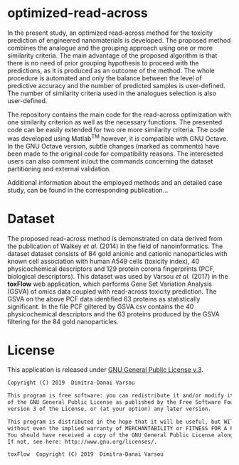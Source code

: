 # optimized-read-across

In the present study, an optimized read-across method for the toxicity prediction of engineered nanomaterials is developed. The proposed method combines the analogue and the grouping approach using one or more similarity criteria. The main advantage of the proposed algorithm is that there is no need of prior grouping hypothesis to proceed with the predictions, as it is produced as an outcome of the method. The whole procedure is automated and only the balance between the level of predictive accuracy and the number of predicted samples is user-defined. The number of similarity criteria used in the analogues selection is also user-defined.   

The repository contains the main code for the read-across optimization with one similarity criterion as well as the necessary functions. The presented code can be easily extended for two ore more similarity criteria. The code was developed using Matlab<sup>TM</sup> however, it is compatible with GNU Octave. In the GNU Octave version, subtle changes (marked as comments) have been made to the original code for compatibility reasons. The intereseted users can also comment in/out the commands concerning the dataset partitioning and external validation.

Additional information about the employed methods and an detailed case study, can be found in the corresponding publication...

# Dataset
The proposed read-across method is demonstrated on data derived from the publication of Walkey <i>et al.</i> (2014) in the field of nanoinformatics. The dataset dataset consists of 84 gold anionic and cationic nanoparticles with known cell association with human A549 cells (toxicity index), 40 physicochemical descriptors and 129 protein corona fingerprints (PCF, biological descriptors). This dataset was used by Varsou <i>et al.</i> (2017) in the <b>toxFlow</b> web application, which performs Gene Set Variation Analysis (GSVA) of omics data coupled with read-across toxicity prediction. The GSVA on the above PCF data identified 63 proteins as statistically significant.  In the file PCF giltered by GSVA.csv contains the 40 physicochemical descriptors and the 63 proteins produced by the GSVA filtering for the 84 gold nanoparticles.  

# License
This application is released under <a href="https://www.gnu.org/licenses/gpl.html"> GNU General Public License v.3</a>. 
```html
Copyright (C) 2019  Dimitra-Danai Varsou

This program is free software: you can redistribute it and/or modify it under the terms 
of the GNU General Public License as published by the Free Software Foundation, either 
version 3 of the License, or (at your option) any later version.

This program is distributed in the hope that it will be useful, but WITHOUT ANY WARRANTY; 
without even the implied warranty of MERCHANTABILITY or FITNESS FOR A PARTICULAR PURPOSE.
You should have received a copy of the GNU General Public License along with this program.  
If not, see here: http://www.gnu.org/licenses/.

toxFlow  Copyright (C) 2019  Dimitra-Danai Varsou

```
